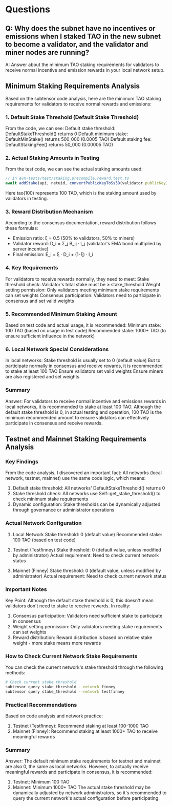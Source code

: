 # Questions

## Q: Why does the subnet have no incentives or emissions when I staked TAO in the new subnet to become a validator, and the validator and miner nodes are running?

A: Answer about the minimum TAO staking requirements for validators to receive normal incentive and emission rewards in your local network setup.

## Minimum Staking Requirements Analysis
Based on the subtensor code analysis, here are the minimum TAO staking requirements for validators to receive normal rewards and emissions:

### 1. Default Stake Threshold (Default Stake Threshold)
From the code, we can see:
Default stake threshold: DefaultStakeThreshold<T>() returns 0
Default minimum stake: DefaultMinStake<T>() returns 500_000 (0.0005 TAO)
Default staking fee: DefaultStakingFee<T>() returns 50_000 (0.00005 TAO)

### 2. Actual Staking Amounts in Testing
From the test code, we can see the actual staking amounts used:
```javascript
// In evm-tests/test/staking.precompile.reward.test.ts
await addStake(api, netuid, convertPublicKeyToSs58(validator.publicKey), tao(100), coldkey)
```
Here tao(100) represents 100 TAO, which is the staking amount used by validators in testing.

### 3. Reward Distribution Mechanism
According to the consensus documentation, reward distribution follows these formulas:
- Emission ratio: ξ = 0.5 (50% to validators, 50% to miners)
- Validator reward: D_i = Σ_j B_ij · I_j (validator's EMA bond multiplied by server incentive)
- Final emission: E_i = ξ · D_i + (1-ξ) · I_i

### 4. Key Requirements
For validators to receive rewards normally, they need to meet:
Stake threshold check: Validator's total stake must be ≥ stake_threshold
Weight setting permission: Only validators meeting minimum stake requirements can set weights
Consensus participation: Validators need to participate in consensus and set valid weights

### 5. Recommended Minimum Staking Amount
Based on test code and actual usage, it is recommended:
Minimum stake: 100 TAO (based on usage in test code)
Recommended stake: 1000+ TAO (to ensure sufficient influence in the network)

### 6. Local Network Special Considerations
In local networks:
Stake threshold is usually set to 0 (default value)
But to participate normally in consensus and receive rewards, it is recommended to stake at least 100 TAO
Ensure validators set valid weights
Ensure miners are also registered and set weights

### Summary
Answer: For validators to receive normal incentive and emissions rewards in local networks, it is recommended to stake at least 100 TAO. Although the default stake threshold is 0, in actual testing and operation, 100 TAO is the minimum recommended amount to ensure validators can effectively participate in consensus and receive rewards.

## Testnet and Mainnet Staking Requirements Analysis
### Key Findings
From the code analysis, I discovered an important fact:
All networks (local network, testnet, mainnet) use the same code logic, which means:
1. Default stake threshold: All networks' DefaultStakeThreshold<T>() returns 0
2. Stake threshold check: All networks use Self::get_stake_threshold() to check minimum stake requirements
3. Dynamic configuration: Stake thresholds can be dynamically adjusted through governance or administrator operations

### Actual Network Configuration
1. Local Network
Stake threshold: 0 (default value)
Recommended stake: 100 TAO (based on test code)

2. Testnet (Testfinney)
Stake threshold: 0 (default value, unless modified by administrator)
Actual requirement: Need to check current network status

3. Mainnet (Finney)
Stake threshold: 0 (default value, unless modified by administrator)
Actual requirement: Need to check current network status

### Important Notes
Key Point: Although the default stake threshold is 0, this doesn't mean validators don't need to stake to receive rewards. In reality:
1. Consensus participation: Validators need sufficient stake to participate in consensus
2. Weight setting permission: Only validators meeting stake requirements can set weights
3. Reward distribution: Reward distribution is based on relative stake weight - more stake means more rewards

### How to Check Current Network Stake Requirements
You can check the current network's stake threshold through the following methods:
```sh
# Check current stake threshold
subtensor query stake_threshold --network finney
subtensor query stake_threshold --network testfinney
```

### Practical Recommendations
Based on code analysis and network practice:
1. Testnet (Testfinney): Recommend staking at least 100-1000 TAO
2. Mainnet (Finney): Recommend staking at least 1000+ TAO to receive meaningful rewards

### Summary
Answer: The default minimum stake requirements for testnet and mainnet are also 0, the same as local networks. However, to actually receive meaningful rewards and participate in consensus, it is recommended:
1. Testnet: Minimum 100 TAO
2. Mainnet: Minimum 1000+ TAO
The actual stake threshold may be dynamically adjusted by network administrators, so it's recommended to query the current network's actual configuration before participating.